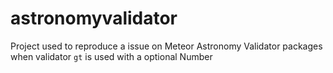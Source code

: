 # astronomyvalidator


Project used to reproduce a issue on Meteor Astronomy Validator packages when validator `gt` is used with a optional Number
